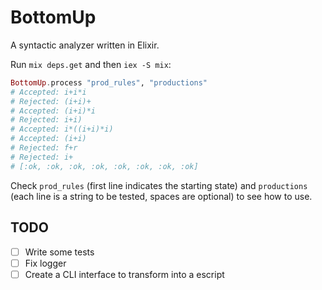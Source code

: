 # BottomUp

A syntactic analyzer written in Elixir.

Run `mix deps.get` and then `iex -S mix`:
```elixir
BottomUp.process "prod_rules", "productions"
# Accepted: i+i*i
# Rejected: (i+i)+
# Accepted: (i+i)*i
# Rejected: i+i)
# Accepted: i*((i+i)*i)
# Accepted: (i+i)
# Rejected: f+r
# Rejected: i+
# [:ok, :ok, :ok, :ok, :ok, :ok, :ok, :ok]
```

Check `prod_rules` (first line indicates the starting state) and `productions` (each line is a string to be tested, spaces are optional) to see how to use.

## TODO
- [ ] Write some tests
- [ ] Fix logger
- [ ] Create a CLI interface to transform into a escript
